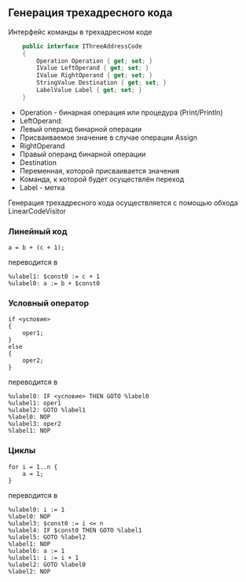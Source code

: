 ## Генерация трехадресного кода

Интерфейс команды в трехадресном коде
```cs
    public interface IThreeAddressCode
    {
        Operation Operation { get; set; }
        IValue LeftOperand { get; set; }
        IValue RightOperand { get; set; }
        StringValue Destination { get; set; }
        LabelValue Label { get; set; }
    }
```
* Operation - бинарная операция или процедура (Print/Println)
* LeftOperand:
 * Левый операнд бинарной операции
 * Присваиваемое значение в случае операции Assign
* RightOperand
 * Правый операнд бинарной операции
* Destination
 * Переменная, которой присваивается значения
 * Команда, к которой будет осуществлён переход
* Label - метка

Генерация трехадресного кода осуществляется с помощью обхода LinearCodeVisitor 

### Линейный код
```
a = b + (c + 1);
```
переводится в
```
%ulabel1: $const0 := c + 1
%ulabel0: a := b + $const0
```
### Условный оператор
```
if <условие> 
{
    oper1;
}
else
{
    oper2;
}
```

переводится в
```
%ulabel0: IF <условие> THEN GOTO %label0
%ulabel1: oper1
%ulabel2: GOTO %label1
%label0: NOP
%ulabel3: oper2
%label1: NOP
```
### Циклы
```
for i = 1..n {
	a = 1;
}

```

переводится в 
```
%ulabel0: i := 1
%label0: NOP
%ulabel3: $const0 := i <= n
%ulabel4: IF $const0 THEN GOTO %label1
%ulabel5: GOTO %label2
%label1: NOP
%ulabel6: a := 1
%ulabel1: i := i + 1
%ulabel2: GOTO %label0
%label2: NOP
```